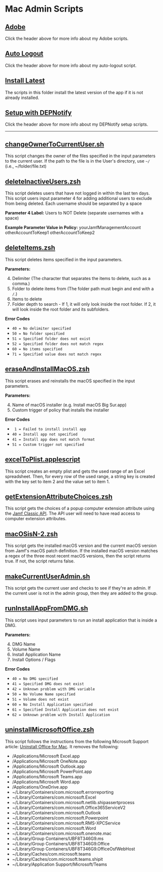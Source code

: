 # Mac Admin Scripts

## [Adobe](./adobe)

Click the header above for more info about my Adobe scripts. 

## [Auto Logout](./auto-logout)

Click the header above for more info about my auto-logout script. 

## [Install Latest](./install-latest)

The scripts in this folder install the latest version of the app if it is not already installed.

## [Setup with DEPNotify](./setup-with-depnotify)

Click the header above for more info about my DEPNotify setup scripts. 

---

## [changeOwnerToCurrentUser.sh](./changeOwnerToCurrentUser.sh)

This script changes the owner of the files specified in the input parameters to the current user. If the path to the file is in the User's directory, use `~/` (i.e., ~/folder/file.txt)

## [deleteInactiveUsers.zsh](./deleteInactiveUsers.zsh)

This script deletes users that have not logged in within the last ten days. This script users input parameter 4 for adding additional users to exclude from being deleted. Each username should be separated by a space

**Parameter 4 Label:** Users to NOT Delete (separate usernames with a space)

**Example Parameter Value in Policy:** yourJamfManagementAccount otherAccountToKeep1 otherAccountToKeep2

## [deleteItems.zsh](./deleteItems.zsh)

This script deletes items specified in the input parameters.

**Parameters:**

4. Delimiter (The character that separates the items to delete, such as a comma.)
5. Folder to delete items from (The folder path must begin and end with a `/`.)
6. Items to delete
7. Folder depth to search - If 1, it will only look inside the root folder. If 2, it will look inside the root folder and its subfolders.

**Error Codes**

- `40 = No delimiter specified`
- `50 = No folder specified`
- `51 = Specified folder does not exist`
- `52 = Specified folder does not match regex`
- `60 = No items specified`
- `71 = Specified value does not match regex`

## [eraseAndInstallMacOS.zsh](./eraseAndInstallMacOS.zsh)

This script erases and reinstalls the macOS specified in the input parameters. 

**Parameters:**

4. Name of macOS installer (e.g. Install macOS Big Sur.app)
5. Custom trigger of policy that installs the installer

**Error Codes**

- ` 1 = Failed to install install app`
- `40 = Install app not specified`
- `41 = Install app does not match format`
- `51 = Custom trigger not specified`

## [excelToPlist.applescript](./excelToPlist.applescript)

This script creates an empty plist and gets the used range of an Excel spreadsheet. Then, for every row of the used range, a string key is created with the key set to item 2 and the value set to item 1. 

## [getExtensionAttributeChoices.zsh](./getExtensionAttributeChoices.zsh)

This script gets the choices of a popup computer extension attribute using the [Jamf Classic API](https://developer.jamf.com/jamf-pro/docs). The API user will need to have read access to computer extension attributes. 

## [macOSisN-2.zsh](./macOSisN-2.zsh)

This script gets the installed macOS version and the current macOS version from Jamf's macOS patch definition. If the installed macOS version matches a regex of the three most recent macOS versions, then the script returns true. If not, the script returns false. 

## [makeCurrentUserAdmin.sh](./makeCurrentUserAdmin.sh)

This script gets the current user and checks to see if they're an admin. If the current user is not in the admin group, then they are added to the group. 

## [runInstallAppFromDMG.sh](./runInstallAppFromDMG.sh)

This script uses input parameters to run an install application that is inside a DMG. 

**Parameters:**

4. DMG Name
5. Volume Name
6. Install Application Name
7. Install Options / Flags

**Error Codes**

- `40 = No DMG specified`
- `41 = Specified DMG does not exist`
- `42 = Unknown problem with DMG variable`
- `50 = No Volume Name specified`
- `51 = Volume does not exist`
- `60 = No Install Application specified`
- `61 = Specified Install Application does not exist`
- `62 = Unknown problem with Install Application`

## [uninstallMicrosoftOffice.zsh](./uninstallMicrosoftOffice.zsh)

This script follows the instructions from the following Microsoft Support article: [Uninstall Office for Mac](https://support.microsoft.com/en-us/office/uninstall-office-for-mac-eefa1199-5b58-43af-8a3d-b73dc1a8cae3). It removes the following:

- /Applications/Microsoft Excel.app
- /Applications/Microsoft OneNote.app
- /Applications/Microsoft Outlook.app
- /Applications/Microsoft PowerPoint.app
- /Applications/Microsoft Teams.app
- /Applications/Microsoft Word.app
- /Applications/OneDrive.app
- ~/Library/Containers/com.microsoft.errorreporting
- ~/Library/Containers/com.microsoft.Excel
- ~/Library/Containers/com.microsoft.netlib.shipassertprocess
- ~/Library/Containers/com.microsoft.Office365ServiceV2
- ~/Library/Containers/com.microsoft.Outlook
- ~/Library/Containers/com.microsoft.Powerpoint
- ~/Library/Containers/com.microsoft.RMS-XPCService
- ~/Library/Containers/com.microsoft.Word
- ~/Library/Containers/com.microsoft.onenote.mac
- ~/Library/Group Containers/UBF8T346G9.ms
- ~/Library/Group Containers/UBF8T346G9.Office
- ~/Library/Group Containers/UBF8T346G9.OfficeOsfWebHost
- ~/Library/Caches/com.microsoft.teams
- ~/Library/Caches/com.microsoft.teams.shipit
- ~/Library/Application Support/Microsoft/Teams
